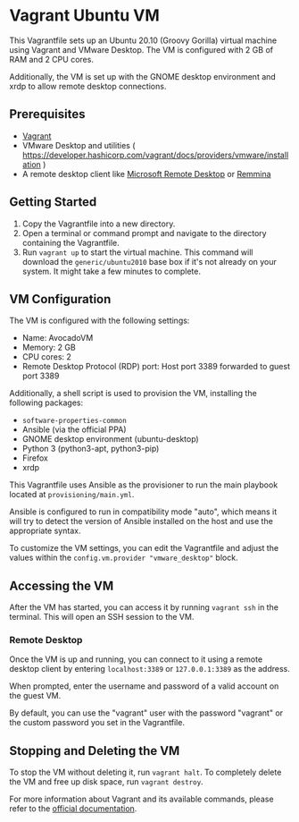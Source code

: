 # Vagrant Ubuntu VM

This Vagrantfile sets up an Ubuntu 20.10 (Groovy Gorilla) virtual machine using Vagrant and VMware Desktop.
The VM is configured with 2 GB of RAM and 2 CPU cores.

Additionally, the VM is set up with the GNOME desktop environment and xrdp to allow remote desktop connections.

## Prerequisites

- [Vagrant](https://www.vagrantup.com/downloads)
- VMware Desktop and utilities ( https://developer.hashicorp.com/vagrant/docs/providers/vmware/installation )
- A remote desktop client like [Microsoft Remote Desktop](https://www.microsoft.com/en-us/p/microsoft-remote-desktop) or [Remmina](https://remmina.org/)

## Getting Started

1. Copy the Vagrantfile into a new directory.
2. Open a terminal or command prompt and navigate to the directory containing the Vagrantfile.
3. Run `vagrant up` to start the virtual machine. This command will download the `generic/ubuntu2010` base box if it's not already on your system.
It might take a few minutes to complete.

## VM Configuration

The VM is configured with the following settings:

- Name: AvocadoVM
- Memory: 2 GB
- CPU cores: 2
- Remote Desktop Protocol (RDP) port: Host port 3389 forwarded to guest port 3389

Additionally, a shell script is used to provision the VM, installing the following packages:

- `software-properties-common`
- Ansible (via the official PPA)
- GNOME desktop environment (ubuntu-desktop)
- Python 3 (python3-apt, python3-pip)
- Firefox
- xrdp

This Vagrantfile uses Ansible as the provisioner to run the main playbook located at `provisioning/main.yml`.

Ansible is configured to run in compatibility mode "auto", which means it will try to detect the version of Ansible installed on the host and use the appropriate syntax.

To customize the VM settings, you can edit the Vagrantfile and adjust the values within the `config.vm.provider "vmware_desktop"` block.

## Accessing the VM

After the VM has started, you can access it by running `vagrant ssh` in the terminal. This will open an SSH session to the VM.

### Remote Desktop

Once the VM is up and running, you can connect to it using a remote desktop client by entering `localhost:3389` or `127.0.0.1:3389` as the address.

When prompted, enter the username and password of a valid account on the guest VM.

By default, you can use the "vagrant" user with the password "vagrant" or the custom password you set in the Vagrantfile.

## Stopping and Deleting the VM

To stop the VM without deleting it, run `vagrant halt`. To completely delete the VM and free up disk space, run `vagrant destroy`.

For more information about Vagrant and its available commands, please refer to the [official documentation](https://docs.vagrantup.com).
